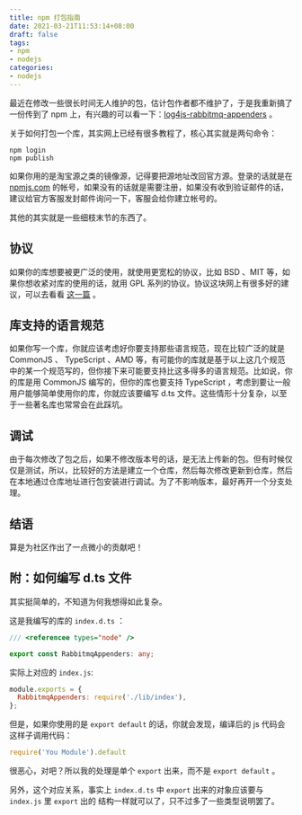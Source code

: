 ```yaml
---
title: npm 打包指南
date: 2021-03-21T11:53:14+08:00
draft: false
tags:
- npm
- nodejs
categories:
- nodejs
---
```


最近在修改一些很长时间无人维护的包，估计包作者都不维护了，于是我重新搞了一份传到了 npm 上，有兴趣的可以看一下：[log4js-rabbitmq-appenders](https://www.npmjs.com/package/log4js-rabbitmq-appenders) 。

关于如何打包一个库，其实网上已经有很多教程了，核心其实就是两句命令：

```shell
npm login
npm publish
```

如果你用的是淘宝源之类的镜像源，记得要把源地址改回官方源。登录的话就是在 [npmjs.com](https://npmjs.com) 的帐号，如果没有的话就是需要注册，如果没有收到验证邮件的话，建议给官方客服发封邮件询问一下，客服会给你建立帐号的。

其他的其实就是一些细枝末节的东西了。

## 协议

如果你的库想要被更广泛的使用，就使用更宽松的协议，比如 BSD 、MIT 等，如果你想收紧对库的使用的话，就用 GPL 系列的协议。协议这块网上有很多好的建议，可以去看看 [这一篇](http://www.ruanyifeng.com/blog/2011/05/how_to_choose_free_software_licenses.html) 。

## 库支持的语言规范

如果你写一个库，你就应该考虑好你要支持那些语言规范，现在比较广泛的就是 CommonJS 、 TypeScript 、AMD 等，有可能你的库就是基于以上这几个规范中的某一个规范写的，但你接下来可能要支持比这多得多的语言规范。比如说，你的库是用 CommonJS 编写的，但你的库也要支持 TypeScript ，考虑到要让一般用户能够简单使用你的库，你就应该要编写 d.ts 文件。这些情形十分复杂，以至于一些著名库也常常会在此踩坑。

## 调试

由于每次修改了包之后，如果不修改版本号的话，是无法上传新的包。但有时候仅仅是测试，所以，比较好的方法是建立一个仓库，然后每次修改更新到仓库，然后在本地通过仓库地址进行包安装进行调试。为了不影响版本，最好再开一个分支处理。

## 结语

算是为社区作出了一点微小的贡献吧！

##  附：如何编写 d.ts 文件

其实挺简单的，不知道为何我想得如此复杂。

这是我编写的库的 `index.d.ts` ：

```typescript
/// <referencee types="node" />

export const RabbitmqAppenders: any;
```

实际上对应的 `index.js`:

```javascript
module.exports = {
  RabbitmqAppenders: require('./lib/index'),
};
```

但是，如果你使用的是 `export default` 的话，你就会发现，编译后的 js 代码会这样子调用代码：

```javascript
require('You Module').default
```

很恶心，对吧？所以我的处理是单个 `export` 出来，而不是 `export default` 。

另外，这个对应关系，事实上 `index.d.ts` 中 `export` 出来的对象应该要与 `index.js` 里 `export` 出的 结构一样就可以了，只不过多了一些类型说明罢了。